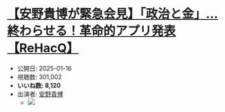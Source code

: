# [【安野貴博が緊急会見】「政治と金」…終わらせる！革命的アプリ発表【ReHacQ】](https://www.youtube.com/watch?v=GLGqkxRO4A0)
-   公開日: 2025-01-16
-   視聴数: 301,002
-   **いいね数: 8,120**
-   出演者: [安野貴博](/rehacq_fan/people/安野貴博 "wikilink")
    - [![](https://img.youtube.com/vi/GLGqkxRO4A0/hqdefault.jpg)](https://www.youtube.com/watch?v=GLGqkxRO4A0)
